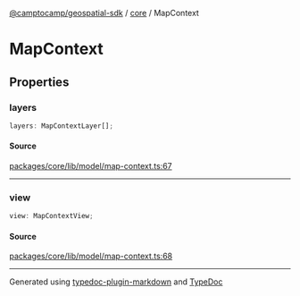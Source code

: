 [@camptocamp/geospatial-sdk](../../index.md) / [core](../index.md) / MapContext

# MapContext

## Properties

### layers

```ts
layers: MapContextLayer[];
```

#### Source

[packages/core/lib/model/map-context.ts:67](https://github.com/jahow/geospatial-sdk/blob/dff8168/packages/core/lib/model/map-context.ts#L67)

***

### view

```ts
view: MapContextView;
```

#### Source

[packages/core/lib/model/map-context.ts:68](https://github.com/jahow/geospatial-sdk/blob/dff8168/packages/core/lib/model/map-context.ts#L68)

***

Generated using [typedoc-plugin-markdown](https://www.npmjs.com/package/typedoc-plugin-markdown) and [TypeDoc](https://typedoc.org/)
